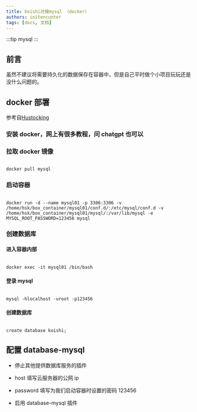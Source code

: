 ```yaml
---
title: koishi对接mysql （docker）
authors: initencunter
tags: [docs, 文档]
---
```


:::tip
mysql
:::

## 前言

虽然不建议将需要持久化的数据保存在容器中，但是自己平时做个小项目玩玩还是没什么问题的。

## docker 部署

参考自[Hustocking](https://www.cnblogs.com/hhsk/p/16746208.html)

### 安装 docker，网上有很多教程，问 chatgpt 也可以

### 拉取 docker 镜像

```

docker pull mysql

```

### 启动容器

```

docker run -d --name mysql01 -p 3306:3306 -v /home/hsk/box_container/mysql01/conf.d/:/etc/mysql/conf.d -v /home/hsk/box_container/mysql01/mysql/:/var/lib/mysql -e MYSQL_ROOT_PASSWORD=123456 mysql

```

### 创建数据库

#### 进入容器内部

```

docker exec -it mysql01 /bin/bash

```

#### 登录 mysql

```

mysql -hlocalhost -uroot -p123456

```

#### 创建数据库

```

create database koishi;

```

## 配置 database-mysql

- 停止其他提供数据库服务的插件

* host 填写云服务器的公网 ip

* password 填写为我们启动容器时设置的密码 123456

- 启用 database-mysql 插件
